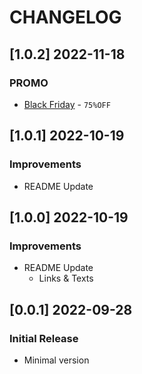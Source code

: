 # CHANGELOG

## [1.0.2] 2022-11-18
### PROMO

- [Black Friday](https://appseed.us/discounts/) - `75%OFF`

## [1.0.1] 2022-10-19
### Improvements

- README Update

## [1.0.0] 2022-10-19
### Improvements

- README Update
  - Links & Texts 

## [0.0.1] 2022-09-28
### Initial Release

- Minimal version

